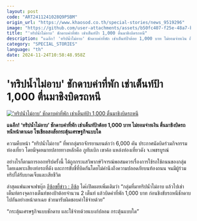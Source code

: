 ```yaml
---
layout: post
code: "ART2411241028Q9P5BM"
origin_url: "https://www.khaosod.co.th/special-stories/news_9519296"
image: "https://github.com/user-attachments/assets/b50fc407-f25e-48a7-bc05-8b7e7b118728"
title: "'ทริปน้ำไม่อาบ' ชักดาบค่าที่พัก เช่าเต็นท์ป้า 1,000 ตื่นมาชิงบิดรถหนี"
description: "แฉอีก! 'ทริปน้ำไม่อาบ' ชักดาบค่าที่พัก เช่าเต็นท์ป้าต้อย 1,000 บาท ไม่ยอมจ่ายเงิน ตื่นมาชิงบิดรถหนีหน้าตาเฉย โซเชียลสงสัยกระตุ้นเศรษฐกิจแบบใด"
category: "SPECIAL_STORIES"
language: "th"
date: 2024-11-24T10:58:48.958Z
---
```


# 'ทริปน้ำไม่อาบ' ชักดาบค่าที่พัก เช่าเต็นท์ป้า 1,000 ตื่นมาชิงบิดรถหนี

[!['ทริปน้ำไม่อาบ' ชักดาบค่าที่พัก เช่าเต็นท์ป้า 1,000 ตื่นมาชิงบิดรถหนี](https://www.khaosod.co.th/wpapp/uploads/2024/11/pp-3.jpg "'ทริปน้ำไม่อาบ' ชักดาบค่าที่พัก เช่าเต็นท์ป้า 1,000 ตื่นมาชิงบิดรถหนี")](https://www.khaosod.co.th/wpapp/uploads/2024/11/pp-3.jpg)

**แฉอีก! ‘ทริปน้ำไม่อาบ’ ชักดาบค่าที่พัก เช่าเต็นท์ป้าต้อย 1,000 บาท ไม่ยอมจ่ายเงิน ตื่นมาชิงบิดรถหนีหน้าตาเฉย โซเชียลสงสัยกระตุ้นเศรษฐกิจแบบใด**

ความคืบหน้า “ทริปน้ำไม่อาบ” ที่พากลุ่มรถจักรยานยนต์กว่า 6,000 คัน ประกาศนัดบิดร่วมกิจกรรมท่องเที่ยว โดยมีจุดหมายปลายทางหลักคือ ภูทับเบิก เขาค้อ แหล่งท่องเที่ยวดัง จ.เพชรบูรณ์

อย่างไรก็ตามการออกทริปครั้งนี้ ได้ถูกกระแสวิพากษ์วิจารณ์พอสมควรเรื่องการใช้รถใช้ถนนของกลุ่ม โดยเฉพาะเสียงท่อรถที่ดัง และการขับขี่ที่บิดกันโดยไม่คำนึงถึงความปลอดภัยบนท้องถนน จนมีผู้ร่วมทริปได้รับบาดเจ็บและเสียชีวิต

ล่าสุดแฟนเพจเฟซบุ๊ก [อีซ้อขยี้ข่าว : อีซ้อ](https://www.facebook.com/profile.php?id=61561321973864&__cft__[0]=AZXnRqCzrfJ845lDDusbcMRUzHutjuoMMOvg7HawpJrEyTuom--WbIIgk5jQTn-Ld-T3UU7yjJpxQIxN4GjBCgfnH71FHzKnftc14XM78_yVE_vZjb0UojKxfZJkf1ps-0z0m6Q3U59iLFJPttIB3daSZt3J1O0mE63n3LgioFa0_j8VQ5u8o-WLie_B6kRecN81NXJXLsq-dI2wmRFWh6in&__tn__=-UC*F) ไดเ้เปิดเผยเพิ่มเติมว่า “กลุ่มที่มาทริปน้ำไม่อาบ แล้วไปเช่าเต็นท์ตรงจุดกางเต็นท์ของป้าต้อยจำนวน 2 เต็นท์ แล้วบิดค่าที่พัก 1,000 บาท ก่อนชิงขับรถหนีชักดาบไปกันอย่างหน้าตาเฉย ช่วยมารับผิดชอบค่าใช้จ่ายด้วย”

“กระตุ้นเศรษฐกิจแบบชักดาบ และใช้จ่ายด้วยแบงก์ปลอม กระตุ้นแบบใด”